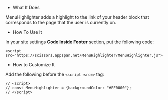 * What It Does

MenuHighlighter adds a highlight to the link of your header block that corresponds to the page that the user is currently on.

* How To Use It

In your site settings **Code Inside Footer** section, put the following code:

```
<script src="https://scissors.appspan.net/MenuHighlighter/MenuHighlighter.js">
```

* How to Customize It

Add the following before the `<script src=>` tag:

```
// <script>
// const MenuHighlighter = {backgroundColor: "#FF0000"};
// </script>
```